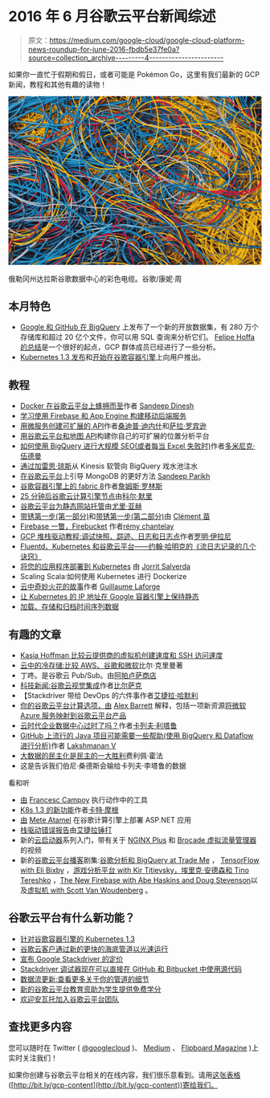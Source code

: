 # 2016 年 6 月谷歌云平台新闻综述

> 原文：<https://medium.com/google-cloud/google-cloud-platform-news-roundup-for-june-2016-fbdb5e37fe0a?source=collection_archive---------4----------------------->

如果你一直忙于假期和假日，或者可能是 Pokémon Go，这里有我们最新的 GCP 新闻，教程和其他有趣的读物！

![](img/054402315a21181eb52327fe1318d186.png)

俄勒冈州达拉斯谷歌数据中心的彩色电缆。谷歌/康妮·周

## 本月特色

*   [Google 和 GitHub 在 BigQuery](https://cloudplatform.googleblog.com/2016/06/GitHub-on-BigQuery-analyze-all-the-open-source-code.html) 上发布了一个新的开放数据集，有 280 万个存储库和超过 20 亿个文件，你可以用 SQL 查询来分析它们。 [Felipe Hoffa 的总结](/@hoffa/github-on-bigquery-analyze-all-the-code-b3576fd2b150#.6uoigprb9)是一个很好的起点，GCP 群体成员已经进行了一些分析。
*   [Kubernetes 1.3 发布](http://blog.kubernetes.io/2016/07/kubernetes-1.3-bridging-cloud-native-and-enterprise-workloads.html)和[开始在谷歌容器引擎](https://cloudplatform.googleblog.com/2016/07/Kubernetes-1.3-on-tap-for-Google-Container-Engine.html)上向用户推出。

## **教程**

*   [Docker 在谷歌云平台上蜂拥而至](/google-cloud/docker-swarm-on-google-cloud-platform-c9925bd7863c#.p7b76ns0y)作者 [Sandeep Dinesh](https://twitter.com/SandeepDinesh)
*   [学习使用 Firebase 和 App Engine 构建移动后端服务](https://cloudplatform.googleblog.com/2016/06/learn-to-build-a-mobile-backend-service-with-Firebase-and-App-Engine.html)
*   [用微服务创建可扩展的 API](https://cloudplatform.googleblog.com/2016/06/creating-a-scalable-API-with-microservices.html)作者[桑迪普·迪内什](https://twitter.com/SandeepDinesh)和[萨拉·罗宾逊](https://twitter.com/srobtweets)
*   [用谷歌云平台和地图 API](https://cloudplatform.googleblog.com/2016/06/build-your-own-scalable-location-analysis-platform-with-Google-Cloud-Platform-and-Maps-APIs.html)构建你自己的可扩展的位置分析平台
*   [如何使用 BigQuery 进行大规模 SEO(或者每当 Excel 失败时)](https://moz.com/blog/how-to-bigquery-large-scale-seo)作者[多米尼克·伍德曼](https://plus.sandbox.google.com/+DominicWoodman/posts)
*   [通过](https://blog.shinetech.com/2016/06/21/kinesis-lambda-bigquery/)[加雷思·琼斯](https://twitter.com/nomiddlename)从 Kinesis 软管向 BigQuery 戏水池注水
*   [在谷歌云平台](https://cloudplatform.googleblog.com/2016/06/a-better-way-to-bootstrap-MongoDB-on-Google-Cloud-Platform.html)上引导 MongoDB 的更好方法 [Sandeep Parikh](https://twitter.com/crcsmnky)
*   [谷歌容器引擎上的 fabric 8](https://blog.fabric8.io/fabric8-on-google-container-engine-cbb1bdc9f6f4#.9g2b88hmd)作者[詹姆斯·罗林斯](https://twitter.com/jdrawlings)
*   [25 分钟后谷歌云计算引擎节点](/@ColeMurray/node-to-google-cloud-compute-engine-in-25-minutes-7188830d884e#.1b1nhiyia)由[科尔·默里](/@ColeMurray)
*   [谷歌云平台为静态网站托管](/dekses/google-cloud-platform-for-static-website-hosting-fb36a4cf474c#.ezudix9ha)由[尤里·亚赫](https://twitter.com/ysubach)
*   [带锈第一步(第一部分)](https://blog.clementmiao.com/first-steps-with-rust-cdc83090a4ab#.kldmyl1td)和[带锈第一步(第二部分)](https://blog.clementmiao.com/firs-steps-with-rust-part-2-bf70760efa99#.28tw62vfl)由 [Clément 苗](https://twitter.com/clementmiao)
*   [Firebase 一瞥，Firebucket](/@remy.chantenay/f1r3b4s3-13cf28def122#.65kle6nta) 作者[rémy chantelay](https://twitter.com/cr3my)
*   [GCP 堆栈驱动教程:调试快照、踪迹、日志和日志点](https://rominirani.com/gcp-stackdriver-tutorial-debug-snapshots-traces-logging-and-logpoints-1ba49e4780e6#.pt21nrn95)作者[罗明·伊拉尼](https://twitter.com/iRomin)
*   [Fluentd、Kubernetes 和谷歌云平台——约翰·哈明克的《流日志记录的几个诀窍》](https://blog.treasuredata.com/blog/2016/06/14/fluentd-kubernetes-and-google-cloud-platform-a-few-recipes-for-streaming-logging/)
*   [将您的应用程序部署到 Kubernetes](https://travix.io/deploying-your-application-to-kubernetes-2abaee6db222#.mhpxco4bo) 由 [Jorrit Salverda](https://travix.io/@jsalverda)
*   Scaling Scala:如何使用 Kubernetes 进行 Dockerize
*   [云中奇妙火花的故事](http://glaforge.appspot.com/article/tale-of-a-groovy-spark-in-the-cloud)作者 [Guillaume Laforge](https://twitter.com/glaforge)
*   [让 Kubernetes 的 IP 地址在 Google 容器引擎上保持静态](http://terrenceryan.com/blog/index.php/making-kubernetes-ip-addresses-static-on-google-container-engine/)
*   [加载、存储和归档时间序列数据](https://cloud.google.com/solutions/loading-storing-archiving-time-series)

## **有趣的文章**

*   [Kasia Hoffman 比较云提供商的虚拟机创建速度和 SSH 访问速度](http://blog.cloud66.com/part-2-comparing-the-speed-of-vm-creation-and-ssh-access-on-aws-digitalocean-linode-vexxhost-google-cloud-rackspace-packet-cloud-a-and-microsoft-azure/)
*   [云中的冷存储:比较 AWS、谷歌和微软](http://www.datacenterknowledge.com/archives/2016/06/08/cold-storage-in-the-cloud-comparing-aws-google-microsoft/)比尔·克里曼著
*   丁咚。是谷歌云 Pub/Sub。由[阿帕卢萨商店](https://twitter.com/AppaloosaStore)
*   [科技新闻:谷歌云视觉集成](/@realbillshark/tech-news-google-cloud-vision-integration-7dbefdf36c86#.bpcfcmqi8)作者[比尔萨克](https://twitter.com/realbillshark)
*   【Stackdriver 带给 DevOps 的六件事作者[艾捷拉·哈默利](https://twitter.com/the_thagomizer)
*   [你的谷歌云平台计算选项，由](https://cloudplatform.googleblog.com/2016/06/your-Google-Cloud-Platform-compute-options-explained.html) [Alex Barrett](https://twitter.com/aebarrett) 解释，包括一项新资源[将微软 Azure 服务映射到谷歌云平台产品](https://cloud.google.com/free-trial/docs/map-azure-google-cloud-platform)
*   [云时代企业数据中心过时了吗？](http://www.forbes.com/sites/kalevleetaru/2016/06/11/are-corporate-data-centers-obsolete-in-the-cloud-era/#5ad5b17612c5)作者[卡列夫·利塔鲁](https://twitter.com/kalevleetaru)
*   [GitHub 上流行的 Java 项目可能需要一些帮助(使用 BigQuery 和 Dataflow 进行分析)](/google-cloud/popular-java-projects-on-github-that-could-use-some-help-analyzed-using-bigquery-and-dataflow-dbd5753827f4#.kbn79nayj)作者 [Lakshmanan V](/@lakshmanok)
*   [大数据的民主化是民主的一大胜利](https://cloud.google.com/blog/big-data/2016/06/the-democratization-of-big-data-is-a-big-win-for-democracy)费利佩·霍法
*   这是告诉我们伯尼·桑德斯会输给卡列夫·李塔鲁的数据

看和听

*   [由](/google-cloud/go-tooling-in-action-eca6882ff3bc#.ceyovy5tp) [Francesc Campoy](https://twitter.com/francesc) 执行动作中的工具
*   [K8s 1.3 的新功能](https://www.youtube.com/watch?v=aMMgbDSvZ7E)作者[卡特·摩根](https://twitter.com/_askcarter)
*   [由](https://www.youtube.com/watch?v=bQdil26zGJw) [Mete Atamel](https://twitter.com/meteatamel) 在谷歌计算引擎上部署 ASP.NET 应用
*   [栈驱动错误报告](https://www.youtube.com/watch?v=cVpWVD75Hs8)由[艾捷拉锤打](https://twitter.com/the_thagomizer)
*   新的[云启动器](https://www.youtube.com/playlist?list=PLIivdWyY5sqL4sgR7hGjFpHnzVc1YQrEq)系列入门，带有关于 [NGINX Plus](https://www.youtube.com/watch?v=QH4c0lUBvWQ) 和 [Brocade 虚拟流量管理器](https://www.youtube.com/watch?v=WslxAz8wEEc)的视频
*   新的[谷歌云平台播客](http://www.gcppodcast.com)剧集:[谷歌分析和 BigQuery at Trade Me](https://www.gcppodcast.com/post/episode-32-trademe-with-emily-and-lester/) ， [TensorFlow with Eli Bixby](https://www.gcppodcast.com/post/episode-31-tensorflow-with-eli-bixby/) ，[游戏分析平台 with Kir Titievsky，埃里克·安德森和 Tino Tereshko](https://www.gcppodcast.com/post/episode-30-Gaming-Analytics-with-Kir-Eric-and-Tino/) ，[The New Firebase with Abe Haskins and Doug Stevenson](https://www.gcppodcast.com/post/episode-29-the-new-firebase-with-abe-haskins-and-doug-stevenson/)以及[虚拟机 with Scott Van Woudenberg](https://www.gcppodcast.com/post/episode-28-virtual-machines-with-scott-van-woudenberg/) 。

## **谷歌云平台有什么新功能？**

*   [针对谷歌容器引擎的 Kubernetes 1.3](https://cloudplatform.googleblog.com/2016/07/Kubernetes-1.3-on-tap-for-Google-Container-Engine.html)
*   [谷歌云客户通过新的更快的海底管道以光速运行](https://cloudplatform.googleblog.com/2016/06/Google-Cloud-customers-run-at-the-speed-of-light-with-new-FASTER-undersea-pipe.html)
*   [宣布 Google Stackdriver 的定价](https://cloudplatform.googleblog.com/2016/06/announcing-pricing-for-Google-Stackdriver.html)
*   [Stackdriver 调试器现在可以直接在 GitHub 和 Bitbucket 中使用源代码](https://cloudplatform.googleblog.com/2016/06/Stackdriver-Debugger-now-works-with-source-code-directly-in-GitHub-and-Bitbucket.html)
*   [数据流更新:查看更多关于你的管道的细节](https://cloud.google.com/blog/big-data/2016/06/dataflow-updates-see-more-details-about-your-pipelines)
*   [新的谷歌云平台教育资助为学生提供免费学分](https://cloudplatform.googleblog.com/2016/06/new-Google-Cloud-Platform-Education-Grants-offer-free-credits-to-students.html)
*   [欢迎安瓦托加入谷歌云平台团队](https://cloudplatform.googleblog.com/2016/07/welcome-Anvato-to-the-Google-Cloud-Platform-team.html)

## **查找更多内容**

您可以随时在 Twitter ( [@googlecloud](https://twitter.com/googlecloud) )、 [Medium](https://medium.com/google-cloud) 、 [Flipboard Magazine](https://flipboard.com/@googlecloud/google-cloud-platform-lfoqja31y) )上实时关注我们！

如果你创建与谷歌云平台相关的在线内容，我们很乐意看到。请用[这张表格](https://docs.google.com/a/google.com/forms/d/1nnpzeAib8ioZtkw1SFcsEOv0P0Ex-jdHvP4RVmiL3mo/viewform)([http://bit.ly/gcp-content](http://bit.ly/gcp-content))寄给我们。